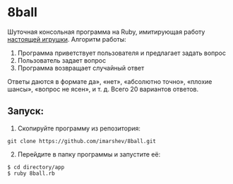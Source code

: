 # 8ball
Шуточная консольная программа на Ruby, имитирующая работу [настоящей игрушки](https://ru.wikipedia.org/wiki/Magic_8_ball). Алгоритм работы:

1. Программа приветствует пользователя и предлагает задать вопрос
2. Пользователь задает вопрос
3. Программа возвращает случайный ответ

Ответы даются в формате да», «нет», «абсолютно точно», «плохие шансы», «вопрос не ясен», и т. д. Всего 20 вариантов ответов.

## Запуск: 
1. Скопируйте программу из репозитория:
```
git clone https://github.com/imarshev/8ball.git
```
2. Перейдите в папку программы и запустите её:
```
$ cd directory/app
$ ruby 8ball.rb
```
